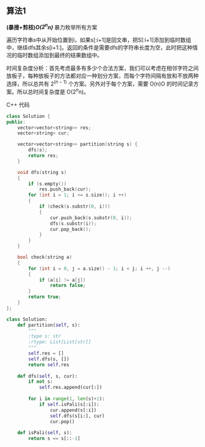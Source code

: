 ## 算法1

**(暴搜+剪枝)*O($2^n$n)***
暴力枚举所有方案<br>

遍历字符串s中从开始位置到i，如果s[:i+1]是回文串，把S[:i+1]添加到临时数组中，继续dfs其余s[i+1:]。返回的条件是需要dfs的字符串长度为空，此时把这种情况的临时数组添加到最终的结果数组中。

时间复杂度分析：首先考虑最多有多少个合法方案，我们可以考虑在相邻字符之间放板子，每种放板子的方法都对应一种划分方案，而每个字符间隔有放和不放两种选择，所以总共有 $2^(n−1)$ 个方案。另外对于每个方案，需要 O(n)O 的时间记录方案。所以总时间复杂度是 O($2^n$n)。

C++ 代码
```CPP
class Solution {
public:
    vector<vector<string>> res;
    vector<string> cur;

    vector<vector<string>> partition(string s) {
        dfs(s);
        return res;
    }

    void dfs(string s)
    {
        if (s.empty())
            res.push_back(cur);
        for (int i = 1; i <= s.size(); i ++)
        {
            if (check(s.substr(0, i)))
            {
                cur.push_back(s.substr(0, i));
                dfs(s.substr(i));
                cur.pop_back();
            }
        }
    }

    bool check(string a)
    {
        for (int i = 0, j = a.size() - 1; i < j; i ++, j --)
        {
            if (a[i] != a[j])
                return false;
        }
        return true;
    }
};
```

```Python
class Solution:
    def partition(self, s):
        """
        :type s: str
        :rtype: List[List[str]]
        """
        self.res = []
        self.dfs(s, [])
        return self.res
    
    def dfs(self, s, cur):
        if not s:
            self.res.append(cur[:])
        
        for i in range(1, len(s)+1):
            if self.isPali(s[:i]):
                cur.append(s[:i])
                self.dfs(s[i:], cur)
                cur.pop()
            
    def isPali(self, s):
        return s == s[::-1]
```